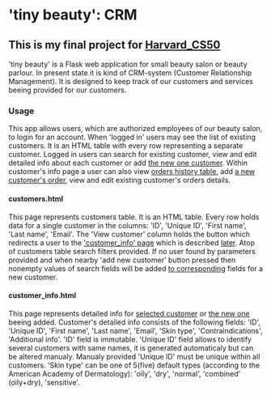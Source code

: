 # 'tiny beauty': CRM
## This is my final project for [Harvard_CS50](https://cs50.harvard.edu/x/2022/)
'tiny beauty' is a Flask web application for small beauty salon or beauty parlour. In present state it is kind of CRM-system (Customer Relationship Management). It is designed to keep track of our customers and services beeing provided for our customers.
### Usage
This app allows users, which are authorized employees of our beauty salon, to login for an account. When 'logged in' users may see the list of existing customers. It is an HTML table with every row representing a separate customer. Logged in users can search for existing customer, view and edit detailed info about each customer or add [the new one customer](the?). Within customer's info page a user can also view [orders history table](the?), add [a new customer's order](a?), view and edit existing customer's orders details.
#### customers.html
This page represents customers table. It is an HTML table. Every row holds data for a single customer in the columns: 'ID', 'Unique ID', 'First name', 'Last name', 'Email'. The 'View customer' column holds the button which redirects a user to the ['customer_info' page](#customer_infohtml) which is described [later](#customer_infohtml).
Atop of customers table search filters provided. If no user found by parameters provided and when nearby 'add new customer' button pressed then nonempty values of search fields will be added [to corresponding](the?) fields for a new customer.
#### customer_info.html
This page represents detailed info for [selected customer](a?) or [the new one](the?) beeing added. Customer's detailed info consists of the following fields: 'ID', 'Unique ID', 'First name', 'Last name', 'Email', 'Skin type', 'Contraindications', 'Additional info'. 'ID' field is immutable. 'Unique ID' field allows to identify several customers with same names, it is generated automaticaly but can be altered manualy. Manualy provided 'Unique ID' must be unique within all customers. 'Skin type' can be one of 5(five) default types (according to the American Academy of Dermatology): 'oily', 'dry', 'normal', 'combined' (oily+dry), 'sensitive'. 
